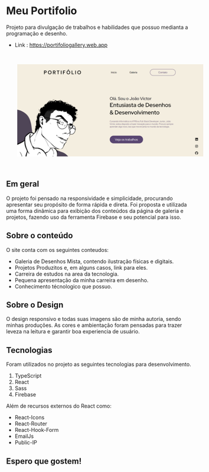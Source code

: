 # Meu Portifolio

Projeto para divulgação de trabalhos e habilidades que possuo medianta a programação e desenho.
- Link : https://portifoliogallery.web.app

<img src="./Home.png" style="; padding: 30px;">

## Em geral

O projeto foi pensado na responsividade e simplicidade, procurando apresentar seu propósito de forma rápida e direta. Foi proposta e utilizada uma forma dinâmica para exibição dos conteúdos da página de galeria e projetos, fazendo uso da ferramenta Firebase e seu potencial para isso.

## Sobre o conteúdo

O site conta com os seguintes conteudos:

- Galeria de Desenhos Mista, contendo ilustração físicas e digitais.
- Projetos Produzitos e, em alguns casos, link para eles.
- Carreira de estudos na area da tecnologia.
- Pequena apresentação da minha carreira em desenho.
- Conhecimento técnologico que possuo.

## Sobre o Design

O design responsivo e todas suas imagens são de minha autoria, sendo minhas produções. As cores e ambientação foram pensadas para trazer leveza na leitura e garantir boa experiencia de usuário.

## Tecnologias

Foram utilizados no projeto as seguintes tecnologias para desenvolvimento.

1. TypeScript
2. React
3. Sass
4. Firebase

Além de recursos externos do React como:

- React-Icons
- React-Router
- React-Hook-Form
- EmailJs
- Public-IP

## Espero que gostem!